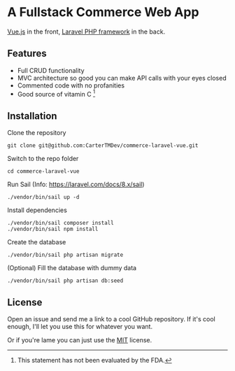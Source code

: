 # A Fullstack Commerce Web App

[Vue.js](https://vuejs.org/) in the front, [Laravel PHP framework](https://laravel.com/) in the back.

## Features

* Full CRUD functionality
* MVC architecture so good you can make API calls with your eyes closed
* Commented code with no profanities
* Good source of vitamin C [^1]

[^1]: This statement has not been evaluated by the FDA.

## Installation

Clone the repository

    git clone git@github.com:CarterTMDev/commerce-laravel-vue.git

Switch to the repo folder

    cd commerce-laravel-vue

Run Sail (Info: https://laravel.com/docs/8.x/sail)

    ./vendor/bin/sail up -d

Install dependencies

    ./vendor/bin/sail composer install
    ./vendor/bin/sail npm install

Create the database

    ./vendor/bin/sail php artisan migrate

(Optional) Fill the database with dummy data

    ./vendor/bin/sail php artisan db:seed

## License

Open an issue and send me a link to a cool GitHub repository. If it's cool enough, I'll let you use this for whatever you want.

Or if you're lame you can just use the [MIT](https://choosealicense.com/licenses/mit/) license.
